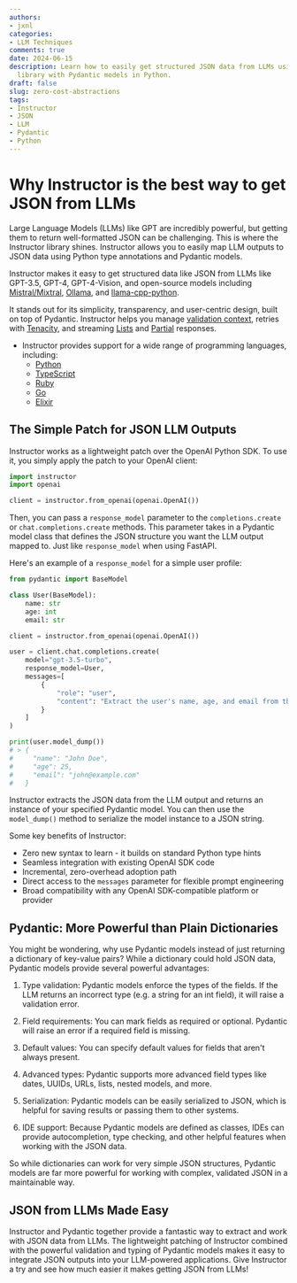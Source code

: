 ```yaml
---
authors:
- jxnl
categories:
- LLM Techniques
comments: true
date: 2024-06-15
description: Learn how to easily get structured JSON data from LLMs using the Instructor
  library with Pydantic models in Python.
draft: false
slug: zero-cost-abstractions
tags:
- Instructor
- JSON
- LLM
- Pydantic
- Python
---
```


# Why Instructor is the best way to get JSON from LLMs

Large Language Models (LLMs) like GPT are incredibly powerful, but getting them to return well-formatted JSON can be challenging. This is where the Instructor library shines. Instructor allows you to easily map LLM outputs to JSON data using Python type annotations and Pydantic models.

Instructor makes it easy to get structured data like JSON from LLMs like GPT-3.5, GPT-4, GPT-4-Vision, and open-source models including [Mistral/Mixtral](../../integrations/together.md), [Ollama](../../integrations/ollama.md), and [llama-cpp-python](../../integrations/llama-cpp-python.md).

It stands out for its simplicity, transparency, and user-centric design, built on top of Pydantic. Instructor helps you manage [validation context](../../concepts/reask_validation.md), retries with [Tenacity](../../concepts/retrying.md), and streaming [Lists](../../concepts/lists.md) and [Partial](../../concepts/partial.md) responses.

- Instructor provides support for a wide range of programming languages, including:
  - [Python](https://python.useinstructor.com)
  - [TypeScript](https://js.useinstructor.com)
  - [Ruby](https://ruby.useinstructor.com)
  - [Go](https://go.useinstructor.com)
  - [Elixir](https://hex.pm/packages/instructor)


## The Simple Patch for JSON LLM Outputs

Instructor works as a lightweight patch over the OpenAI Python SDK. To use it, you simply apply the patch to your OpenAI client:

```python
import instructor
import openai

client = instructor.from_openai(openai.OpenAI())
```

Then, you can pass a `response_model` parameter to the `completions.create` or `chat.completions.create` methods. This parameter takes in a Pydantic model class that defines the JSON structure you want the LLM output mapped to. Just like `response_model` when using FastAPI.

Here's an example of a `response_model` for a simple user profile:

```python
from pydantic import BaseModel

class User(BaseModel):
    name: str
    age: int
    email: str

client = instructor.from_openai(openai.OpenAI())

user = client.chat.completions.create(
    model="gpt-3.5-turbo",
    response_model=User,
    messages=[
        {
            "role": "user",
            "content": "Extract the user's name, age, and email from this: John Doe is 25 years old. His email is john@example.com"
        }
    ]
)

print(user.model_dump())
# > {
#     "name": "John Doe",
#     "age": 25,
#     "email": "john@example.com"
#   }
```

Instructor extracts the JSON data from the LLM output and returns an instance of your specified Pydantic model. You can then use the `model_dump()` method to serialize the model instance to a JSON string.

Some key benefits of Instructor:

- Zero new syntax to learn - it builds on standard Python type hints
- Seamless integration with existing OpenAI SDK code
- Incremental, zero-overhead adoption path
- Direct access to the `messages` parameter for flexible prompt engineering
- Broad compatibility with any OpenAI SDK-compatible platform or provider

## Pydantic: More Powerful than Plain Dictionaries

You might be wondering, why use Pydantic models instead of just returning a dictionary of key-value pairs? While a dictionary could hold JSON data, Pydantic models provide several powerful advantages:

1. Type validation: Pydantic models enforce the types of the fields. If the LLM returns an incorrect type (e.g. a string for an int field), it will raise a validation error.

2. Field requirements: You can mark fields as required or optional. Pydantic will raise an error if a required field is missing.

3. Default values: You can specify default values for fields that aren't always present.

4. Advanced types: Pydantic supports more advanced field types like dates, UUIDs, URLs, lists, nested models, and more.

5. Serialization: Pydantic models can be easily serialized to JSON, which is helpful for saving results or passing them to other systems.

6. IDE support: Because Pydantic models are defined as classes, IDEs can provide autocompletion, type checking, and other helpful features when working with the JSON data.

So while dictionaries can work for very simple JSON structures, Pydantic models are far more powerful for working with complex, validated JSON in a maintainable way.

## JSON from LLMs Made Easy

Instructor and Pydantic together provide a fantastic way to extract and work with JSON data from LLMs. The lightweight patching of Instructor combined with the powerful validation and typing of Pydantic models makes it easy to integrate JSON outputs into your LLM-powered applications. Give Instructor a try and see how much easier it makes getting JSON from LLMs!
